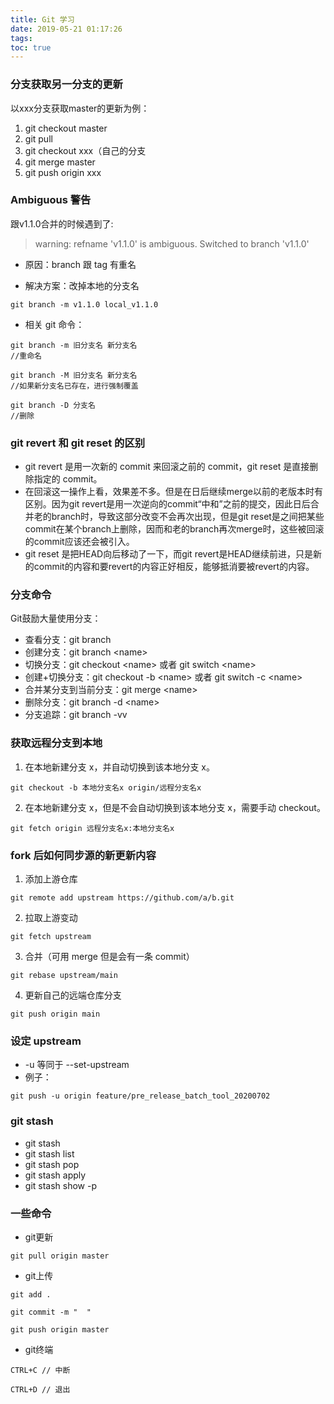 ```yaml
---
title: Git 学习
date: 2019-05-21 01:17:26
tags:
toc: true
---
```


### 分支获取另一分支的更新
以xxx分支获取master的更新为例：
1. git checkout master
2. git pull
3. git checkout xxx（自己的分支
4. git merge master
5. git push origin xxx

### Ambiguous 警告
跟v1.1.0合并的时候遇到了:

> warning: refname 'v1.1.0' is ambiguous.
> Switched to branch 'v1.1.0'


- 原因：branch 跟 tag 有重名

- 解决方案：改掉本地的分支名

```
git branch -m v1.1.0 local_v1.1.0
```

- 相关 git 命令：

```
git branch -m 旧分支名 新分支名 
//重命名

git branch -M 旧分支名 新分支名
//如果新分支名已存在，进行强制覆盖

git branch -D 分支名
//删除
```

### git revert 和 git reset 的区别 
- git revert 是用一次新的 commit 来回滚之前的 commit，git reset 是直接删除指定的 commit。
- 在回滚这一操作上看，效果差不多。但是在日后继续merge以前的老版本时有区别。因为git revert是用一次逆向的commit“中和”之前的提交，因此日后合并老的branch时，导致这部分改变不会再次出现，但是git reset是之间把某些commit在某个branch上删除，因而和老的branch再次merge时，这些被回滚的commit应该还会被引入。 
- git reset 是把HEAD向后移动了一下，而git revert是HEAD继续前进，只是新的commit的内容和要revert的内容正好相反，能够抵消要被revert的内容。

### 分支命令
Git鼓励大量使用分支：
- 查看分支：git branch
- 创建分支：git branch \<name>
- 切换分支：git checkout \<name> 或者 git switch \<name>
- 创建+切换分支：git checkout -b \<name> 或者 git switch -c \<name>
- 合并某分支到当前分支：git merge \<name>
- 删除分支：git branch -d \<name>
- 分支追踪：git branch -vv

### 获取远程分支到本地
1. 在本地新建分支 x，并自动切换到该本地分支 x。

```
git checkout -b 本地分支名x origin/远程分支名x
```

2. 在本地新建分支 x，但是不会自动切换到该本地分支 x，需要手动 checkout。

```
git fetch origin 远程分支名x:本地分支名x
```

### fork 后如何同步源的新更新内容
1. 添加上游仓库
```
git remote add upstream https://github.com/a/b.git
```
2. 拉取上游变动
```
git fetch upstream
```
3. 合并（可用 merge 但是会有一条 commit）
```
git rebase upstream/main
```
4. 更新自己的远端仓库分支
```
git push origin main
```

### 设定 upstream
- -u 等同于 --set-upstream
- 例子：

```
git push -u origin feature/pre_release_batch_tool_20200702
```

### git stash
- git stash
- git stash list
- git stash pop
- git stash apply
- git stash show -p


### 一些命令
- git更新

```
git pull origin master
```

- git上传

```
git add .

git commit -m "  "

git push origin master
```

- git终端

```
CTRL+C // 中断

CTRL+D // 退出
```

